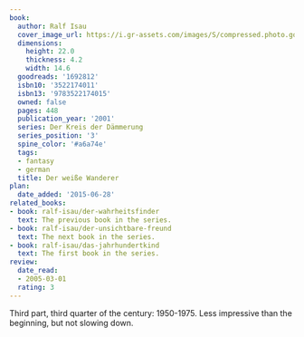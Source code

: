 ```yaml
---
book:
  author: Ralf Isau
  cover_image_url: https://i.gr-assets.com/images/S/compressed.photo.goodreads.com/books/1186999457l/1692812.jpg
  dimensions:
    height: 22.0
    thickness: 4.2
    width: 14.6
  goodreads: '1692812'
  isbn10: '3522174011'
  isbn13: '9783522174015'
  owned: false
  pages: 448
  publication_year: '2001'
  series: Der Kreis der Dämmerung
  series_position: '3'
  spine_color: '#a6a74e'
  tags:
  - fantasy
  - german
  title: Der weiße Wanderer
plan:
  date_added: '2015-06-28'
related_books:
- book: ralf-isau/der-wahrheitsfinder
  text: The previous book in the series.
- book: ralf-isau/der-unsichtbare-freund
  text: The next book in the series.
- book: ralf-isau/das-jahrhundertkind
  text: The first book in the series.
review:
  date_read:
  - 2005-03-01
  rating: 3
---
```


Third part, third quarter of the century: 1950-1975. Less impressive than the beginning, but not slowing down.
